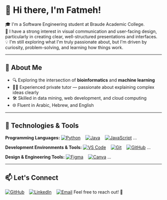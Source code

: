# 👋 Hi there, I'm Fatmeh!

🎓 I'm a Software Engineering student at Braude Academic College.  
🎨 I have a strong interest in visual communication and user-facing design, particularly in creating clear, well-structured presentations and interfaces.  
💡 I'm still exploring what I'm truly passionate about, but I'm driven by curiosity, problem-solving, and learning how things work.

---

## 🚀 About Me

- 🔍 Exploring the intersection of **bioinformatics** and **machine learning**
- 👨‍🏫 Experienced private tutor — passionate about explaining complex ideas clearly
- 🛠️ Skilled in data mining, web development, and cloud computing
- 🌐 Fluent in Arabic, Hebrew, and English

---

## 🧠 Technologies & Tools

**Programming Languages:**
[![Python](https://img.shields.io/badge/Python-3776AB?style=for-the-badge&logo=python&logoColor=white)](https://www.python.org)
&nbsp;&nbsp;
[![Java](https://img.shields.io/badge/Java-007396?style=for-the-badge&logo=java&logoColor=white)](https://www.java.com)
&nbsp;&nbsp;
[![JavaScript](https://img.shields.io/badge/JavaScript-F7DF1E?style=for-the-badge&logo=javascript&logoColor=black)](https://www.javascript.com)
...

**Development Environments & Tools:**
[![VS Code](https://img.shields.io/badge/VS_Code-007ACC?style=for-the-badge&logo=visual-studio-code&logoColor=white)](https://code.visualstudio.com/)
&nbsp;&nbsp;
[![Git](https://img.shields.io/badge/Git-F05032?style=for-the-badge&logo=git&logoColor=white)](https://git-scm.com/)
&nbsp;&nbsp;
[![GitHub](https://img.shields.io/badge/GitHub-181717?style=for-the-badge&logo=github&logoColor=white)](https://github.com/)
...

**Design & Engineering Tools:**
[![Figma](https://img.shields.io/badge/Figma-F24E1E?style=for-the-badge&logo=figma&logoColor=white)](https://www.figma.com/)
&nbsp;&nbsp;
[![Canva](https://img.shields.io/badge/Canva-00C4CC?style=for-the-badge&logo=canva&logoColor=white)](https://www.canva.com/)
...

---

## 📫 Let's Connect

[![GitHub](https://img.shields.io/badge/GitHub-f10zo-181717?style=for-the-badge&logo=github)](https://github.com/f10zo)
&nbsp;&nbsp;
[![LinkedIn](https://img.shields.io/badge/LinkedIn-Fatmeh-0077B5?style=for-the-badge&logo=linkedin)](https://www.linkedin.com/in/fatmeh/)
&nbsp;&nbsp;
[![Email](https://img.shields.io/badge/Email-fatmehzo3bi10@gmail.com-D14836?style=for-the-badge&logo=gmail)](mailto:fatmehzo3bi10@gmail.com)
Feel free to reach out! 🙌
